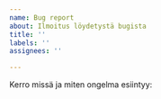 ```yaml
---
name: Bug report
about: Ilmoitus löydetystä bugista
title: ''
labels: ''
assignees: ''

---
```


Kerro missä ja miten ongelma esiintyy:
